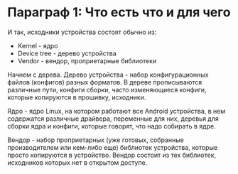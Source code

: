 # Параграф 1: Что есть что и для чего

И так, исходники устройства состоят обычно из:

- Kernel - ядро
- Device tree - дерево устройства
- Vendor - вендор, проприетарные библиотеки

Начнем с дерева. Дерево устройства - набор конфигурационных файлов (конфигов) разных форматов. В дереве прописываются различные пути, конфиги сборки, часто изменяющиеся конфиги, которые копируются в прошивку, исходники.

Ядро - ядро Linux, на котором работают все Android устройства, в нем содержатся различные драйвера, переменные для них, деревья для сборки ядра и конфиги, которые говорят, что надо собирать в ядре.

Вендор - набор проприетарных (уже готовых, собранные производителем или кем-либо еще) библиотек устройства, которые просто копируются в устройство. Вендор состоит из тех библиотек, исходников которых нет в открытом доступе.